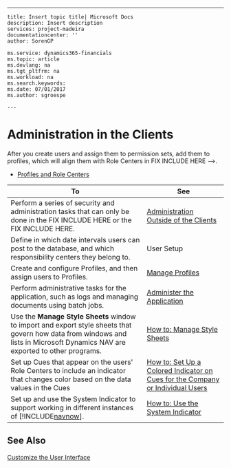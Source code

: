 ---
    title: Insert topic title| Microsoft Docs
    description: Insert description
    services: project-madeira
    documentationcenter: ''
    author: SorenGP

    ms.service: dynamics365-financials
    ms.topic: article
    ms.devlang: na
    ms.tgt_pltfrm: na
    ms.workload: na
    ms.search.keywords:
    ms.date: 07/01/2017
    ms.author: sgroespe

    ---
# Administration in the Clients
After you create users and assign them to permission sets, add them to profiles, which will align them with Role Centers in FIX INCLUDE HERE<!--FIX INCLUDE HERE<!--[!INCLUDE[navnow](../ApplicationDesign/includes/navnow_md.md)] --> -->.  
  
-   [Profiles and Role Centers](../SetupAndAdministration/profiles-and-role-centers.md)  
  
|**To**|**See**|  
|------------|-------------|  
|Perform a series of security and administration tasks that can only be done in the FIX INCLUDE HERE<!--[!INCLUDE[nav_dev_short](../LocalFunctionalityForMicrosoftDynamicsNav2016/includes/nav_dev_short_md.md)] --> or the FIX INCLUDE HERE<!--[!INCLUDE[nav_admin](../BusinessFunctionality/LoggingAndTrackingEmailInteractions/includes/nav_admin_md.md)] -->.|[Administration Outside of the Clients](../SetupAndAdministration/administration-outside-of-the-clients.md)|  
|Define in which date intervals users can post to the database, and which responsibility centers they belong to.|User Setup|  
|Create and configure Profiles, and then assign users to Profiles.|[Manage Profiles](../SetupAndAdministration/manage-profiles.md)|  
|Perform administrative tasks for the application, such as logs and managing documents using batch jobs.|[Administer the Application](../SetupAndAdministration/administer-the-application.md)|  
|Use the **Manage Style Sheets** window to import and export style sheets that govern how data from windows and lists in Microsoft Dynamics NAV are exported to other programs.|[How to: Manage Style Sheets](../Topic/How%20to:%20Manage%20Style%20Sheets.md)|  
|Set up Cues that appear on the users' Role Centers to include an indicator that changes color based on the data values in the Cues|[How to: Set Up a Colored Indicator on Cues for the Company or Individual Users](../WorkingWithDynamics/how-to-set-up-a-colored-indicator-on-cues-for-the-company-or-individual-users.md)|  
|Set up and use the System Indicator to support working in different instances of [!INCLUDE[navnow](../ApplicationDesign/includes/navnow_md.md)].|[How to: Use the System Indicator](../Topic/How%20to:%20Use%20the%20System%20Indicator.md)|  
  
## See Also  
 [Customize the User Interface](../SetupAndAdministration/customize-the-user-interface.md)
